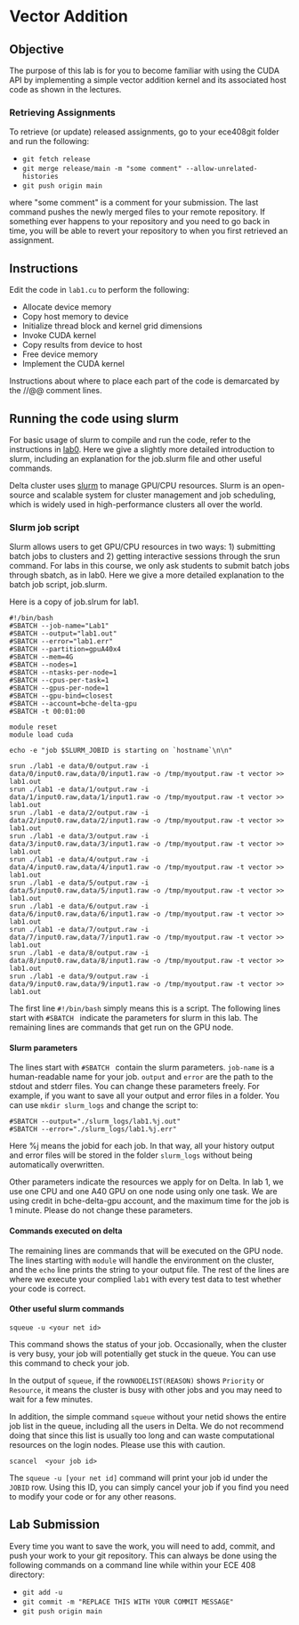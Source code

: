 # Vector Addition

## Objective

The purpose of this lab is for you to become familiar with using the CUDA API by implementing a simple vector addition kernel and its associated host code as shown in the lectures.

### Retrieving Assignments

To retrieve (or update) released assignments, go to your ece408git folder and run the following:

* `git fetch release`
* `git merge release/main -m "some comment" --allow-unrelated-histories`
* `git push origin main`

where "some comment" is a comment for your submission. The last command pushes the newly merged files to your remote repository. If something ever happens to your repository and you need to go back in time, you will be able to revert your repository to when you first retrieved an assignment.

## Instructions

Edit the code in `lab1.cu` to perform the following:

* Allocate device memory
* Copy host memory to device
* Initialize thread block and kernel grid dimensions
* Invoke CUDA kernel
* Copy results from device to host
* Free device memory
* Implement the CUDA kernel

Instructions about where to place each part of the code is demarcated by the //@@ comment lines.

## Running the code using slurm 

For basic usage of slurm to compile and run the code, refer to the instructions in [lab0](https://github.com/illinois-cs-coursework/fa24_ece408_.release/tree/main/lab0#to-compile-and-execute-your-program). Here we give a slightly more detailed introduction to slurm, including an explanation for the job.slurm file and other useful commands.

Delta cluster uses [slurm](https://slurm.schedmd.com/documentation.html) to manage GPU/CPU resources. Slurm is an open-source and scalable system for cluster management and job scheduling, which is widely used in high-performance clusters all over the world.

### Slurm job script

Slurm allows users to get GPU/CPU resources in two ways: 1) submitting batch jobs to clusters and 2) getting interactive sessions through the srun command. For labs in this course, we only ask students to submit batch jobs through sbatch, as in lab0. Here we give a more detailed explanation to the batch job script, job.slurm.

Here is a copy of job.slrum for lab1.

```
#!/bin/bash
#SBATCH --job-name="Lab1"
#SBATCH --output="lab1.out"
#SBATCH --error="lab1.err"
#SBATCH --partition=gpuA40x4
#SBATCH --mem=4G
#SBATCH --nodes=1
#SBATCH --ntasks-per-node=1
#SBATCH --cpus-per-task=1
#SBATCH --gpus-per-node=1
#SBATCH --gpu-bind=closest
#SBATCH --account=bche-delta-gpu
#SBATCH -t 00:01:00

module reset
module load cuda

echo -e "job $SLURM_JOBID is starting on `hostname`\n\n"

srun ./lab1 -e data/0/output.raw -i data/0/input0.raw,data/0/input1.raw -o /tmp/myoutput.raw -t vector >> lab1.out
srun ./lab1 -e data/1/output.raw -i data/1/input0.raw,data/1/input1.raw -o /tmp/myoutput.raw -t vector >> lab1.out
srun ./lab1 -e data/2/output.raw -i data/2/input0.raw,data/2/input1.raw -o /tmp/myoutput.raw -t vector >> lab1.out
srun ./lab1 -e data/3/output.raw -i data/3/input0.raw,data/3/input1.raw -o /tmp/myoutput.raw -t vector >> lab1.out
srun ./lab1 -e data/4/output.raw -i data/4/input0.raw,data/4/input1.raw -o /tmp/myoutput.raw -t vector >> lab1.out
srun ./lab1 -e data/5/output.raw -i data/5/input0.raw,data/5/input1.raw -o /tmp/myoutput.raw -t vector >> lab1.out
srun ./lab1 -e data/6/output.raw -i data/6/input0.raw,data/6/input1.raw -o /tmp/myoutput.raw -t vector >> lab1.out
srun ./lab1 -e data/7/output.raw -i data/7/input0.raw,data/7/input1.raw -o /tmp/myoutput.raw -t vector >> lab1.out
srun ./lab1 -e data/8/output.raw -i data/8/input0.raw,data/8/input1.raw -o /tmp/myoutput.raw -t vector >> lab1.out
srun ./lab1 -e data/9/output.raw -i data/9/input0.raw,data/9/input1.raw -o /tmp/myoutput.raw -t vector >> lab1.out
```

The first line `#!/bin/bash` simply means this is a script. The following lines start with `#SBATCH ` indicate the parameters for slurm in this lab. The remaining lines are commands that get run on the GPU node.

#### Slurm parameters

The lines start with `#SBATCH ` contain the slurm parameters. `job-name` is a human-readable name for your job. `output` and `error` are the path to the stdout and stderr files. You can change these parameters freely. For example, if you want to save all your output and error files in a folder. You can use `mkdir slurm_logs` and change the script to:

```
#SBATCH --output="./slurm_logs/lab1.%j.out"
#SBATCH --error="./slurm_logs/lab1.%j.err"
```

Here %j means the jobid for each job. In that way, all your history output and error files will be stored in the folder `slurm_logs` without being automatically overwritten.

Other parameters indicate the resources we apply for on Delta. In lab 1, we use one CPU and one A40 GPU on one node using only one task. We are using credit in bche-delta-gpu account, and the maximum time for the job is 1 minute. Please do not change these parameters.

#### Commands executed on delta

The remaining lines are commands that will be executed on the GPU node. The lines starting with `module` will handle the environment on the cluster, and the `echo` line prints the string to your output file. The rest of the lines are where we execute your complied `lab1` with every test data to test whether your code is correct.

#### Other useful slurm commands

```
squeue -u <your net id>
```

This command shows the status of your job. Occasionally, when the cluster is very busy, your job will potentially get stuck in the queue. You can use this command to check your job.

In the output of `squeue`, if the row`NODELIST(REASON)` shows `Priority` or `Resource`, it means the cluster is busy with other jobs and you may need to wait for a few minutes.

In addition, the simple command `squeue` without your netid shows the entire job list in the queue, including all the users in Delta. We do not recommend doing that since this list is usually too long and can waste computational resources on the login nodes. Please use this with caution.



```
scancel  <your job id>
```

The `squeue -u [your net id]` command will print your job id under the `JOBID` row. Using this ID, you can simply cancel your job if you find you need to modify your code or for any other reasons.



## Lab Submission

Every time you want to save the work, you will need to add, commit, and push your work to your git repository. This can always be done using the following commands on a command line while within your ECE 408 directory:

* ```git add -u```
* ```git commit -m "REPLACE THIS WITH YOUR COMMIT MESSAGE"```
* ```git push origin main```
